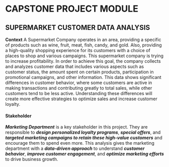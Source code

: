 # CAPSTONE PROJECT MODULE
##  **SUPERMARKET CUSTOMER DATA ANALYSIS**

**Context**
A Supermarket Company operates in an area, providing a specific of products such as wine, fruit, meat, fish, candy, and gold. Also, providing a high-quality shopping experience for its customers with a choice of places to shop and various campaigns. This supermarket company is trying to increase profitability. In order to achieve this goal, the company collects and analyzes customer data that includes various aspects such as customer status, the amount spent on certain products, participation in promotional campaigns, and other information. This data shows significant differences in customer behavior, where some customers are active in making transactions and contributing greatly to total sales, while other customers tend to be less active. Understanding these differences will create more effective strategies to optimize sales and increase customer loyalty.

#### Stakeholder
***Marketing Department*** is a key stakeholder in this project. They are responsible to ***design personalized loyalty programs***, ***special offers***, and ***targeted marketing campaigns to retain these high-value customers*** and encourage them to spend even more. This analysis gives the marketing department with a ***data-driven approach*** to understand ***customer behavior***, ***improve customer engagement***, and ***optimize marketing efforts*** to drive business growth.
